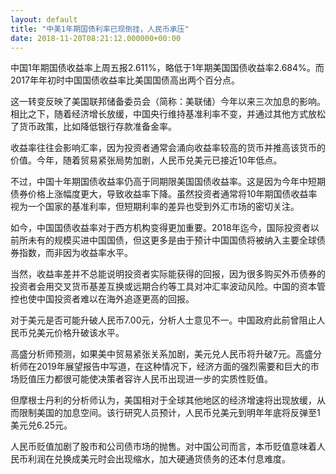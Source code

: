 ```yaml
---
layout: default
title: "中美1年期国债利率已现倒挂，人民币承压"
date: 2018-11-20T08:21:12.000000+00:00
---
```


中国1年期国债收益率上周五报2.611%，略低于1年期美国国债收益率2.684%。而2017年年初时中国国债收益率比美国国债高出两个百分点。

这一转变反映了美国联邦储备委员会（简称：美联储）今年以来三次加息的影响。相比之下，随着经济增长放缓，中国央行维持基准利率不变，并通过其他方式放松了货币政策，比如降低银行存款准备金率。

收益率往往会影响汇率，因为投资者通常会涌向收益率较高的货币并推高该货币的价值。今年，随着贸易紧张局势加剧，人民币兑美元已接近10年低点。

不过，中国十年期国债收益率仍高于同期限美国国债收益率。这是因为今年中短期债券价格上涨幅度更大，导致收益率下降。虽然投资者通常将10年期国债收益率视为一个国家的基准利率，但短期利率的差异也受到外汇市场的密切关注。

如今，中国国债收益率对于西方机构变得更加重要。2018年迄今，国际投资者以前所未有的规模买进中国国债，但这更多是由于预计中国国债将被纳入主要全球债券指数，而非因为收益率水平。

当然，收益率差并不总能说明投资者实际能获得的回报，因为很多购买外币债券的投资者会用交叉货币基差互换或远期合约等工具对冲汇率波动风险。中国的资本管控也使中国投资者难以在海外追逐更高的回报。

对于美元是否可能升破人民币7.00元，分析人士意见不一。中国政府此前曾阻止人民币兑美元价格升破该水平。

高盛分析师预测，如果美中贸易紧张关系加剧，美元兑人民币将升破7元。高盛分析师在2019年展望报告中写道，在这种情况下，经济方面的强烈需要和巨大的市场贬值压力都很可能使决策者容许人民币出现进一步的实质性贬值。

但摩根士丹利的分析师认为，美国相对于全球其他地区的经济增速将出现放缓，从而限制美国的加息空间。该行研究人员预计，人民币兑美元到明年年底将反弹至1美元兑6.25元。

人民币贬值加剧了股市和公司债市场的抛售。对中国公司而言，本币贬值意味着人民币利润在兑换成美元时会出现缩水，加大硬通货债务的还本付息难度。

